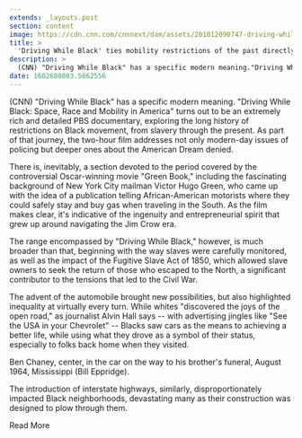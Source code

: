 ```yaml
--- 
extends: _layouts.post 
section: content 
image: https://cdn.cnn.com/cnnnext/dam/assets/201012090747-driving-while-black-pbs-super-tease.jpg 
title: > 
  'Driving While Black' ties mobility restrictions of the past directly to the present 
description: > 
  (CNN) "Driving While Black" has a specific modern meaning."Driving While Black: Space, Race and Mobility in America" turns out to be an extremely rich and detailed PBS documentary, exploring the long history of restrictions on Black movement, from slavery through the present.As part of that journey, the two-hour film addresses not only modern-day issues of policing but deeper ones about the American Dream denied.Ben Chaney, center, in the car on the way to his brother's funeral, August 1964, Mississippi (Bill Eppridge).The introduction of interstate highways, similarly, disproportionately impacted Black neighborhoods, devastating many as their construction was designed to plow through them. 
date: 1602688803.5662556 
--- 
```

(CNN) "Driving While Black" has a specific modern meaning. "Driving While Black: Space, Race and Mobility in America" turns out to be an extremely rich and detailed PBS documentary, exploring the long history of restrictions on Black movement, from slavery through the present. As part of that journey, the two-hour film addresses not only modern-day issues of policing but deeper ones about the American Dream denied.

There is, inevitably, a section devoted to the period covered by the controversial Oscar-winning movie "Green Book," including the fascinating background of New York City mailman Victor Hugo Green, who came up with the idea of a publication telling African-American motorists where they could safely stay and buy gas when traveling in the South. As the film makes clear, it's indicative of the ingenuity and entrepreneurial spirit that grew up around navigating the Jim Crow era.

The range encompassed by "Driving While Black," however, is much broader than that, beginning with the way slaves were carefully monitored, as well as the impact of the Fugitive Slave Act of 1850, which allowed slave owners to seek the return of those who escaped to the North, a significant contributor to the tensions that led to the Civil War.

The advent of the automobile brought new possibilities, but also highlighted inequality at virtually every turn. While whites "discovered the joys of the open road," as journalist Alvin Hall says -- with advertising jingles like "See the USA in your Chevrolet" -- Blacks saw cars as the means to achieving a better life, while using what they drove as a symbol of their status, especially to folks back home when they visited.

Ben Chaney, center, in the car on the way to his brother's funeral, August 1964, Mississippi (Bill Eppridge).

The introduction of interstate highways, similarly, disproportionately impacted Black neighborhoods, devastating many as their construction was designed to plow through them.

Read More
